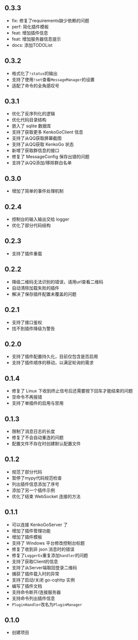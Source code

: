 ## 0.3.3

- fix: 修复了requirements缺少依赖的问题
- perf: 简化插件模板
- feat: 增加插件信息
- feat: 增加服务器信息提示
- docs: 添加TODOList

## 0.3.2

- 格式化了`!status`的输出
- 支持了使用`!set`查看`MessageManager`的设置
- 适配了命令的全角感叹号

## 0.3.1

- 优化了反序列化的逻辑
- 优化代码目录结构
- 嵌入了 sqlite 数据库
- 支持了获取更多 KenkoGoClient 信息
- 支持了从QQ获取屏幕截图
- 支持了从QQ获取 KenkoGo 状态
- 新增了获取群信息的接口
- 修复了 MessageConfig 保存出错的问题
- 支持了从QQ添加/移除群白名单

## 0.3.0

- 增加了简单的事件处理机制

## 0.2.4

- 控制台的输入输出交给 logger
- 优化了部分代码结构

## 0.2.3

- 支持了插件重载

## 0.2.2

- 降级二维码无法识别的错误，请用url查看二维码
- 自动清除加载失败的插件
- 解决了保存插件配置未覆盖的问题

## 0.2.1

- 支持了接口鉴权
- 找不到插件降级为警告

## 0.2.0

- 支持了插件配置持久化，目前仅包含是否启用
- 支持了插件顺序的移动，以满足轮询的需求

## 0.1.4

- 修复了 Linux 下收到终止信号后还需要按下回车才能结束的问题
- 空命令不再报错
- 支持了单插件的启用与禁用

## 0.1.3

- 限制了消息日志的长度
- 修复了不会自动重连的问题
- 配置文件不存在时创建默认配置文件

## 0.1.2

- 规范了部分代码
- 暂停了mypy代码规范检查
- 列出插件信息添加了序号
- 添加了另一个插件示例
- 优化了结束 WebSocket 连接的方法

## 0.1.1

- 可以连接 KenkoGoServer 了
- 增加了插件管理功能
- 增加了插件模板
- 支持了 Windows 平台修改控制台标题
- 修复了收到非 json 消息时的错误
- 修复了`LoggerEx`重复添加`handler`的问题
- 支持了获取Client的信息
- 支持了从Server端取回登录二维码
- 捕获了插件载入时的异常
- 支持了启动/关闭 go-cqhttp 实例
- 编写了插件文档
- 支持命令断开/连接服务器
- 支持命令列出插件信息
- `PluginHandler`改名为`PluginManager`

## 0.1.0

- 创建项目
